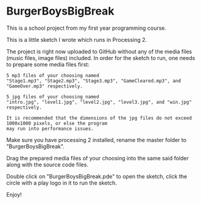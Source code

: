 # BurgerBoysBigBreak
This is a school project from my first year programming course.

This is a little sketch I wrote which runs in Processing 2.

The project is right now uploaded to GitHub without any of the media files (music files, image files) included.
In order for the sketch to run, one needs to prepare some media files first:

    5 mp3 files of your choosing named 
    "Stage1.mp3", "Stage2.mp3", "Stage3.mp3", "GameCleared.mp3", and "GameOver.mp3" respectively.
    
    5 jpg files of your choosing named
    "intro.jpg", "level1.jpg", "level2.jpg", "level3.jpg", and "win.jpg" respectively.
    
    It is recommended that the dimensions of the jpg files do not exceed 1000x1000 pixels, or else the program
    may run into performance issues.

Make sure you have processing 2 installed, rename the master folder to "BurgerBoysBigBreak".

Drag the prepared media files of your choosing into the same said folder along with the source code files.

Double click on "BurgerBoysBigBreak.pde" to open the sketch, click the circle with a play logo in it to run the sketch.


Enjoy!




